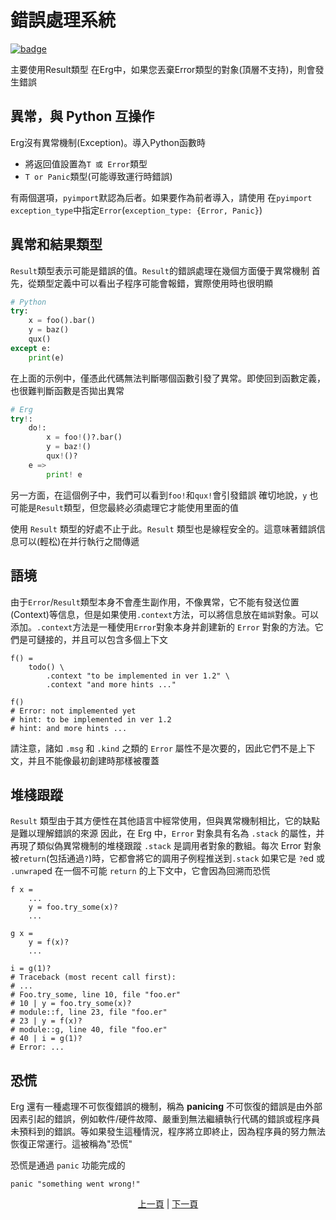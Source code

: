 # 錯誤處理系統

[![badge](https://img.shields.io/endpoint.svg?url=https%3A%2F%2Fgezf7g7pd5.execute-api.ap-northeast-1.amazonaws.com%2Fdefault%2Fsource_up_to_date%3Fowner%3Derg-lang%26repos%3Derg%26ref%3Dmain%26path%3Ddoc/EN/syntax/32_error_handling.md%26commit_hash%3Dffb5f0e6885f17e4c28cc3046e10a90a0b102009)](https://gezf7g7pd5.execute-api.ap-northeast-1.amazonaws.com/default/source_up_to_date?owner=erg-lang&repos=erg&ref=main&path=doc/EN/syntax/32_error_handling.md&commit_hash=ffb5f0e6885f17e4c28cc3046e10a90a0b102009)

主要使用Result類型
在Erg中，如果您丟棄Error類型的對象(頂層不支持)，則會發生錯誤

## 異常，與 Python 互操作

Erg沒有異常機制(Exception)。導入Python函數時

* 將返回值設置為`T 或 Error`類型
* `T or Panic`類型(可能導致運行時錯誤)

有兩個選項，`pyimport`默認為后者。如果要作為前者導入，請使用
在`pyimport` `exception_type`中指定`Error`(`exception_type: {Error, Panic}`)

## 異常和結果類型

`Result`類型表示可能是錯誤的值。`Result`的錯誤處理在幾個方面優于異常機制
首先，從類型定義中可以看出子程序可能會報錯，實際使用時也很明顯

```python
# Python
try:
    x = foo().bar()
    y = baz()
    qux()
except e:
    print(e)
```

在上面的示例中，僅憑此代碼無法判斷哪個函數引發了異常。即使回到函數定義，也很難判斷函數是否拋出異常

```python
# Erg
try!:
    do!:
        x = foo!()?.bar()
        y = baz!()
        qux!()?
    e =>
        print! e
```

另一方面，在這個例子中，我們可以看到`foo!`和`qux!`會引發錯誤
確切地說，`y` 也可能是`Result`類型，但您最終必須處理它才能使用里面的值

使用 `Result` 類型的好處不止于此。`Result` 類型也是線程安全的。這意味著錯誤信息可以(輕松)在并行執行之間傳遞

## 語境

由于`Error`/`Result`類型本身不會產生副作用，不像異常，它不能有發送位置(Context)等信息，但是如果使用`.context`方法，可以將信息放在`錯誤`對象。可以添加。`.context`方法是一種使用`Error`對象本身并創建新的 `Error` 對象的方法。它們是可鏈接的，并且可以包含多個上下文

```python,checker_ignore
f() =
    todo() \
        .context "to be implemented in ver 1.2" \
        .context "and more hints ..."

f()
# Error: not implemented yet
# hint: to be implemented in ver 1.2
# hint: and more hints ...
```

請注意，諸如 `.msg` 和 `.kind` 之類的 `Error` 屬性不是次要的，因此它們不是上下文，并且不能像最初創建時那樣被覆蓋

## 堆棧跟蹤

`Result` 類型由于其方便性在其他語言中經常使用，但與異常機制相比，它的缺點是難以理解錯誤的來源
因此，在 Erg 中，`Error` 對象具有名為 `.stack` 的屬性，并再現了類似偽異常機制的堆棧跟蹤
`.stack` 是調用者對象的數組。每次 Error 對象被`return`(包括通過`?`)時，它都會將它的調用子例程推送到`.stack`
如果它是 `?`ed 或 `.unwrap`ed 在一個不可能 `return` 的上下文中，它會因為回溯而恐慌

```python,checker_ignore
f x =
    ...
    y = foo.try_some(x)?
    ...

g x =
    y = f(x)?
    ...

i = g(1)?
# Traceback (most recent call first):
# ...
# Foo.try_some, line 10, file "foo.er"
# 10 | y = foo.try_some(x)?
# module::f, line 23, file "foo.er"
# 23 | y = f(x)?
# module::g, line 40, file "foo.er"
# 40 | i = g(1)?
# Error: ...
```

## 恐慌

Erg 還有一種處理不可恢復錯誤的機制，稱為 __panicing__
不可恢復的錯誤是由外部因素引起的錯誤，例如軟件/硬件故障、嚴重到無法繼續執行代碼的錯誤或程序員未預料到的錯誤。等如果發生這種情況，程序將立即終止，因為程序員的努力無法恢復正常運行。這被稱為"恐慌"

恐慌是通過 `panic` 功能完成的

```python,checker_ignore
panic "something went wrong!"
```

<p align='center'>
    <a href='./31_decorator.md'>上一頁</a> | <a href='./33_pipeline.md'>下一頁</a>
</p>
